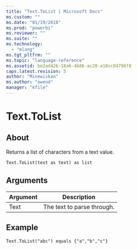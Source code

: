 ```yaml
---
title: "Text.ToList | Microsoft Docs"
ms.custom: ""
ms.date: "01/19/2018"
ms.prod: "powerbi"
ms.reviewer: ""
ms.suite: ""
ms.technology: 
  - "mlang"
ms.tgt_pltfrm: ""
ms.topic: "language-reference"
ms.assetid: be2ad426-18a6-4b86-ac20-a18cc04796f8
caps.latest.revision: 5
author: "Minewiskan"
ms.author: "owend"
manager: "kfile"
---
```

# Text.ToList

  
## About  
Returns a list of characters from a text value.  
  
```  
Text.ToList(text as text) as list  
```  
  
## Arguments  
  
|Argument|Description|  
|------------|---------------|  
|Text|The text to parse through.|  
  
## Example  
  
```  
Text.ToList("abc") equals {"a","b","c"}  
```  
